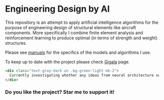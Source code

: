 # Engineering Design by AI
This repository is an attempt to apply artificial intelligence algorithms for the purpose of engineering design of structural elements like aircraft components. More specifically I combine finite element analysis and reinforcement learning to produce optimal (in terms of strength and weight) structures.  

Please see  [manuals](https://github.com/gigatskhondia/Engineering_Design_by_Artificial_Intelligence/tree/master/manuals) for the specifics of the models and algorithms I use.

To keep up to date with the project please check [Gigala](https://www.facebook.com/GigaTsk) page.


```html
<div class="text-gray-dark on .bg-green-light mb-2">
  Currently investigating whether any ideas from neural architecture search could be applied to mechanical parts domain design.
</div>
```




 


### Do you like the project? Star me to support it!


